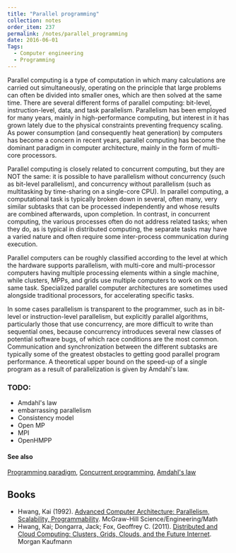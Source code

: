 ```yaml
---
title: "Parallel programming"
collection: notes
order_item: 237
permalink: /notes/parallel_programming
date: 2016-06-01
Tags:
  - Computer engineering
  - Programming
---
```


Parallel computing is a type of computation in which many calculations are carried out simultaneously, operating on the principle that large problems can often be divided into smaller ones, which are then solved at the same time. There are several different forms of parallel computing: bit-level, instruction-level, data, and task parallelism. Parallelism has been employed for many years, mainly in high-performance computing, but interest in it has grown lately due to the physical constraints preventing frequency scaling. As power consumption (and consequently heat generation) by computers has become a concern in recent years, parallel computing has become the dominant paradigm in computer architecture, mainly in the form of multi-core processors.

Parallel computing is closely related to concurrent computing, but they are NOT the same: it is possible to have parallelism without concurrency (such as bit-level parallelism), and concurrency without parallelism (such as multitasking by time-sharing on a single-core CPU). In parallel computing, a computational task is typically broken down in several, often many, very similar subtasks that can be processed independently and whose results are combined afterwards, upon completion. In contrast, in concurrent computing, the various processes often do not address related tasks; when they do, as is typical in distributed computing, the separate tasks may have a varied nature and often require some inter-process communication during execution.

Parallel computers can be roughly classified according to the level at which the hardware supports parallelism, with multi-core and multi-processor computers having multiple processing elements within a single machine, while clusters, MPPs, and grids use multiple computers to work on the same task. Specialized parallel computer architectures are sometimes used alongside traditional processors, for accelerating specific tasks.

In some cases parallelism is transparent to the programmer, such as in bit-level or instruction-level parallelism, but explicitly parallel algorithms, particularly those that use concurrency, are more difficult to write than sequential ones, because concurrency introduces several new classes of potential software bugs, of which race conditions are the most common. Communication and synchronization between the different subtasks are typically some of the greatest obstacles to getting good parallel program performance.
A theoretical upper bound on the speed-up of a single program as a result of parallelization is given by Amdahl's law.

### TODO:
* Amdahl's law
* embarrassing parallelism
* Consistency model
* Open MP
* MPI
* OpenHMPP


#### See also
[Programming paradigm](/notes/programming_paradigm), [Concurrent programming](/notes/concurrent_programming), [Amdahl's law](/notes/amdahl's_law)






## Books
* Hwang, Kai (1992). [Advanced Computer Architecture: Parallelism, Scalability, Programmability](https://www.goodreads.com/book/show/688409.Advanced_Computer_Architecture). McGraw-Hill Science/Engineering/Math
* Hwang, Kai; Dongarra, Jack; Fox, Geoffrey C. (2011). [Distributed and Cloud Computing: Clusters, Grids, Clouds, and the Future Internet](https://www.goodreads.com/book/show/11230369-distributed-and-cloud-computing). Morgan Kaufmann


